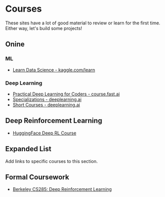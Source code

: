# Courses

These sites have a lot of good material to review or learn for the first time.
Either way, let's build some projects!

## Onine

### ML
* [Learn Data Science - kaggle.com/learn](https://www.kaggle.com/learn)

### Deep Learning
* [Practical Deep Learning for Coders - course.fast.ai](https://course.fast.ai/)
* [Specializations - deeplearning.ai](https://www.deeplearning.ai/courses/)
* [Short Courses - deeplearning.ai](https://www.deeplearning.ai/short-courses/)

## Deep Reinforcement Learning
* [HuggingFace Deep RL Course](https://huggingface.co/learn/deep-rl-course/)

## Expanded List

Add links to specific courses to this section.

## Formal Coursework
* [Berkeley CS285: Deep Reinforcement Learning](https://rail.eecs.berkeley.edu/deeprlcourse/)

